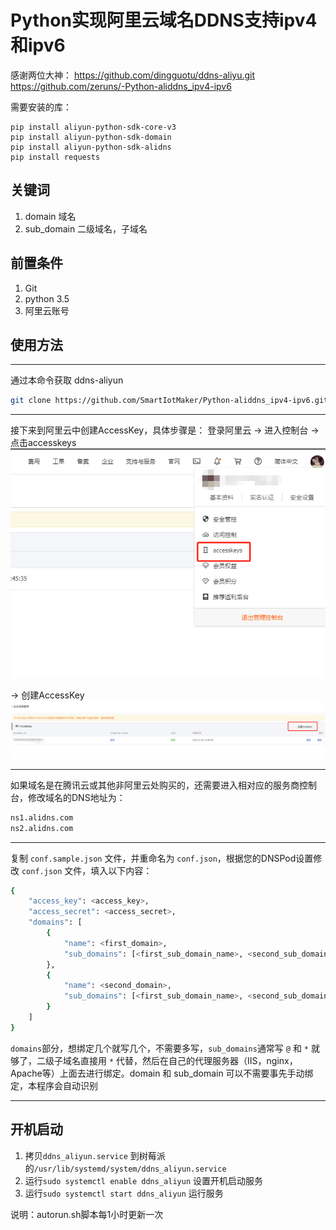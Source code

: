 # Python实现阿里云域名DDNS支持ipv4和ipv6

感谢两位大神：
https://github.com/dingguotu/ddns-aliyu.git
https://github.com/zeruns/-Python-aliddns_ipv4-ipv6


需要安装的库：
```
pip install aliyun-python-sdk-core-v3
pip install aliyun-python-sdk-domain
pip install aliyun-python-sdk-alidns
pip install requests
```

## 关键词

1. domain  域名
2. sub_domain  二级域名，子域名

## 前置条件

1. Git
2. python 3.5
3. 阿里云账号

## 使用方法

---

通过本命令获取 ddns-aliyun

```bash
git clone https://github.com/SmartIotMaker/Python-aliddns_ipv4-ipv6.git
```

---

接下来到阿里云中创建AccessKey，具体步骤是：
登录阿里云 -> 进入控制台 -> 点击accesskeys ![accesskeys](img/accesskeys.png)

-> 创建AccessKey ![AccessKey](img/create-access-key.png)

---

如果域名是在腾讯云或其他非阿里云处购买的，还需要进入相对应的服务商控制台，修改域名的DNS地址为：

```bash
ns1.alidns.com
ns2.alidns.com
```

---

复制 `conf.sample.json` 文件，并重命名为 `conf.json`，根据您的DNSPod设置修改 `conf.json` 文件，填入以下内容：

```bash
{
    "access_key": <access_key>,
    "access_secret": <access_secret>,
    "domains": [
        {
            "name": <first_domain>,
            "sub_domains": [<first_sub_domain_name>, <second_sub_domain_name>,...]
        },
        {
            "name": <second_domain>,
            "sub_domains": [<first_sub_domain_name>, <second_sub_domain_name>,...]
        }
    ]
}
```

`domains`部分，想绑定几个就写几个，不需要多写，`sub_domains`通常写 `@` 和 `*` 就够了，二级子域名直接用 `*` 代替，然后在自己的代理服务器（IIS，nginx，Apache等）上面去进行绑定。domain 和 sub_domain 可以不需要事先手动绑定，本程序会自动识别

---

## 开机启动
1. 拷贝`ddns_aliyun.service` 到树莓派的`/usr/lib/systemd/system/ddns_aliyun.service`
2. 运行`sudo systemctl enable ddns_aliyun` 设置开机启动服务
3. 运行`sudo systemctl start ddns_aliyun` 运行服务

说明：autorun.sh脚本每1小时更新一次

